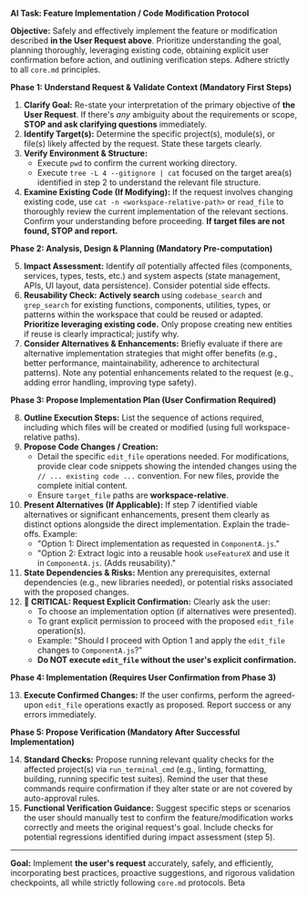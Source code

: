 
**AI Task: Feature Implementation / Code Modification Protocol**

**Objective:** Safely and effectively implement the feature or modification described **in the User Request above**. Prioritize understanding the goal, planning thoroughly, leveraging existing code, obtaining explicit user confirmation before action, and outlining verification steps. Adhere strictly to all `core.md` principles.

**Phase 1: Understand Request & Validate Context (Mandatory First Steps)**

1.  **Clarify Goal:** Re-state your interpretation of the primary objective of **the User Request**. If there's *any* ambiguity about the requirements or scope, **STOP and ask clarifying questions** immediately.
2.  **Identify Target(s):** Determine the specific project(s), module(s), or file(s) likely affected by the request. State these targets clearly.
3.  **Verify Environment & Structure:**
    *   Execute `pwd` to confirm the current working directory.
    *   Execute `tree -L 4 --gitignore | cat` focused on the target area(s) identified in step 2 to understand the relevant file structure.
4.  **Examine Existing Code (If Modifying):** If the request involves changing existing code, use `cat -n <workspace-relative-path>` or `read_file` to thoroughly review the current implementation of the relevant sections. Confirm your understanding before proceeding. **If target files are not found, STOP and report.**

**Phase 2: Analysis, Design & Planning (Mandatory Pre-computation)**

5.  **Impact Assessment:** Identify *all* potentially affected files (components, services, types, tests, etc.) and system aspects (state management, APIs, UI layout, data persistence). Consider potential side effects.
6.  **Reusability Check:** **Actively search** using `codebase_search` and `grep_search` for existing functions, components, utilities, types, or patterns within the workspace that could be reused or adapted. **Prioritize leveraging existing code.** Only propose creating new entities if reuse is clearly impractical; justify why.
7.  **Consider Alternatives & Enhancements:** Briefly evaluate if there are alternative implementation strategies that might offer benefits (e.g., better performance, maintainability, adherence to architectural patterns). Note any potential enhancements related to the request (e.g., adding error handling, improving type safety).

**Phase 3: Propose Implementation Plan (User Confirmation Required)**

8.  **Outline Execution Steps:** List the sequence of actions required, including which files will be created or modified (using full workspace-relative paths).
9.  **Propose Code Changes / Creation:**
    *   Detail the specific `edit_file` operations needed. For modifications, provide clear code snippets showing the intended changes using the `// ... existing code ...` convention. For new files, provide the complete initial content.
    *   Ensure `target_file` paths are **workspace-relative**.
10. **Present Alternatives (If Applicable):** If step 7 identified viable alternatives or significant enhancements, present them clearly as distinct options alongside the direct implementation. Explain the trade-offs. Example:
    *   "Option 1: Direct implementation as requested in `ComponentA.js`."
    *   "Option 2: Extract logic into a reusable hook `useFeatureX` and use it in `ComponentA.js`. (Adds reusability)."
11. **State Dependencies & Risks:** Mention any prerequisites, external dependencies (e.g., new libraries needed), or potential risks associated with the proposed changes.
12. **🚨 CRITICAL: Request Explicit Confirmation:** Clearly ask the user:
    *   To choose an implementation option (if alternatives were presented).
    *   To grant explicit permission to proceed with the proposed `edit_file` operation(s).
    *   Example: "Should I proceed with Option 1 and apply the `edit_file` changes to `ComponentA.js`?"
    *   **Do NOT execute `edit_file` without the user's explicit confirmation.**

**Phase 4: Implementation (Requires User Confirmation from Phase 3)**

13. **Execute Confirmed Changes:** If the user confirms, perform the agreed-upon `edit_file` operations exactly as proposed. Report success or any errors immediately.

**Phase 5: Propose Verification (Mandatory After Successful Implementation)**

14. **Standard Checks:** Propose running relevant quality checks for the affected project(s) via `run_terminal_cmd` (e.g., linting, formatting, building, running specific test suites). Remind the user that these commands require confirmation if they alter state or are not covered by auto-approval rules.
15. **Functional Verification Guidance:** Suggest specific steps or scenarios the user should manually test to confirm the feature/modification works correctly and meets the original request's goal. Include checks for potential regressions identified during impact assessment (step 5).

---

**Goal:** Implement **the user's request** accurately, safely, and efficiently, incorporating best practices, proactive suggestions, and rigorous validation checkpoints, all while strictly following `core.md` protocols.
Beta
